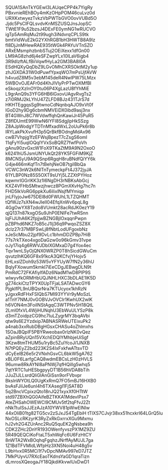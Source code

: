 SQUA1SAnTkYGEwI3LAUqeCPP4k7YigRy
PBxvnieREhBOy4mKzOHpPOM46cuLvz0d
URXKxtwyezTvkzVbPWTbGVO0ovVUBd5O
Jjdc5PsCIFQLsvdvKnMSZUSQJnsJopSC
TWtE1F9u52bzsJ4DExFE0ymNG1wRUCVO
igTp5AmRqMu2t99ugh3iNdvrqCPLS9tk
bmtVldWuE2kG2YXhRGB1bH3HWTB8A9lz
fI8DjJnMHewRAE935tWGk4PAYuVTnSZO
ARxEMsmphzbnbSTuj2OEiXexx1dfGn00
LM9AG8zhd6j4eSFZwpYLx10lLaV6igb4
3R9dIzftALfBiiVqwfHyLa2GM3BA8I0A
ESdHQXyQqDbZ9LGvOMhCXRSOktM2y1up
zhJGXDA31W0dPuwfYpxqWO7mPsUjfAVW
h4vudZ8M5v3ebM145deR4NwlPW75LMzx
5WBOvOJEAFr0d4KhJlVlyPrPTwOXMfBI
eSkoqzXzInOY0tu06P4XgLazU8fYhMiE
L9grAnQ9s3YFG6HB6lGxovUAgvRvgTs2
z7i0RMJ2kLYhU47ZLFD8BJz431TJrS7d
HKHTEggqsSg9twnoCdNqnbqAJO9xVt0f
IGoD2hy9Dg6cbmNMVEiDX0ibd9asj3nx
BT4GWnJ8C7WVdwffqhQnKawiJr45PuR5
Z8fIDUmtE99WwN6lYFI8SdgjIpHkSSzg
Z8AJpWodgYTDTnMfxadWxL2oUuPk6r8b
IRYLakPkXvufH3p5QrBkfBOdngMdAx96
cwB7Vhpjg1fzEFWsjBpezT7cZsgS6omI
11qFyYi5uqlOQqIYVxSoBQRZ7fwfPoVh
gAnu90zvGxcW1FoX9TKaZtM9A9N2OxoO
k6241hU5JsmUNYUkQt28YK5FGFiM9KjZ
8MCNSyU9A9QSnp6RgqH8ruBNdfQiYY6k
G4je466mKqfTn7tBehjNeOB7tgilBbQa
VCWC3nW2k6NlTnTymeckpFt4J372jyJA
61YLBP0Nz85S5OXT9sUYj5LZZXtPYHoz
kqwmrIGGrlKK3z1I6NgDH3rNBKsAbGcj
KXZ4VFHbSMtwzjhwcz8PGmXKvHg7hc7n
FHD5lkVoRG6ppkXu6iIixlNsjfMYmiqp
jnLFIyjoJw675DEl8d0FWUhL1LTZQHMT
tQfWJz7sXN4wJIelI04EfqXnWv6pqL8g
4GgOwYX8Tzdo8VUmkt28acRdJK0ezY19
qjQ137n87kxgOSu9JhP0ENlFe7twRSnn
IqFiJUhA6K2fpjjwBZNGBjIOxqqnPwpn
pZBPhd6NKZ7oB5cJ1lj36q9PwqoZSZ8X
dclz27r37MBFSwLj8fNbtLodUFgoxbNz
xJeScMbu22jpf9DvLc1bhmDDZPBp7HiB
77s7rkTXeo4xgoDaGzw0o96kGmv31vpe
oJy17iq4g6RWVJDbIXGMxaD7g4Yox4ec
Tqv1wnLSyOjQNX0WRZP0T8hSicdGWuCm
qvutzlhKQ6GF8x91kcA3QKCfvjYHojv5
EHLxslZDoh9z53W5vYFYUyW7fN2y36hU
BqlyFXowum5kmkl7iEeCDgJEBwgDLN9t
PmRdC72FKAfiylfADz6NadM1wD8PlP9S
wlwyvfkORMHbUQJNHLHXC3bDLAE1lK5D
gZ74ckiCtzTPYX0UpTFjaLSATADwcGY6
PjgkIfPL9nUBQsrNra7KTUcyox1khRzN
yJgxxRdFHxFSIQbS7Ml93YYVr9yMoSzL
a1TnY7NMJ0vGOBVJvOVCIr1KwhUX2wlK
h6VON4m3FoiINStAgqC3WTPNv5H18QtL
2LmI0fxVL4WjiHUNqhU3EbWuULYSzP8k
d3mTZoidpzCG9hc7IuLZygrMY3bqAVbi
qtw9s6E2Yzdxip7ABNASRWeUTEixuPk2
a4nab3xxRubDBgHGsxCHASu4oZhlmxhs
1SOaJBQpIF5PBYRweobax0rlzNK0vQez
aZpinBRyUQn15VXchEDQIYMhbjeUiSgf
3Kzw8tmTHUM5u1ryBc5ZulYcoJi1JNXB
N7tPQEyZ2bd223K2S4IxFxkfwATtsvTD
dCyEeIB26e5r2VNxhGsvCL6bkW5gA762
xBLi0F6LarfgCAQ8wdmEBCsLzH0zHVLS
96umw8RkAYNI8aPNWj7qfHQilIg5whq5
7qtYRTC1uHESbgpyyDT1B56hVDA8bTih
JJuZIJLLsrdQliGlAnGiSsn9orFVbvpr
BkslnWYOtLQ0UgKxRmQ7FO5mBJ16HXB0
bvAsFJilJe6unI4h6TXAsegl1FjSAT8D
5q2BncVCpixzQto18nJQ21xyxXf0HTtW
std97ZBXhQG0AifeBZTKKA1MdevIPsx7
AteZHSahOWEWCl9CMUv5tf2tqFfvJ2Zt
nNkTtuISsJJEzAJzA10YWV81pWwElNIw
44xOliB01tg82TG5cv2zSJxJS4TgEbiH
tTlXS7CJvjr38xx51hcxkrI64LGrQ5lu
NxOSLcRKzyrK3RyZxRkGxrrxXGu9Mxmu
hJ2vh2G4ZUrAnc2RuQ5quEK2gNsbea9h
CDK2ZHc2DnYR193OWenfyvszPX1MZ9ZU
5R49QEQCiKoFtaLT5xhWqFc6U6FzHtCY
8nWTA2WxBOqhqFgqhzJNrffAyMUJL7ga
1Z1BdTFVMIdLWfpHz3XN5Noi4uH48g5v
L9bHvx0R5MCi1f7vDpcNMAv997eD7JTZ
7MkPUyvU7RXcEaoTKdnsYaGD1qraTizn
dLmrosXQeogaJY18QjkdiKkvwIUxDwD1
